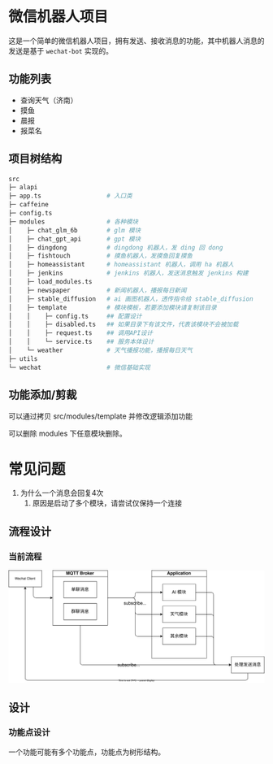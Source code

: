 # 微信机器人项目

这是一个简单的微信机器人项目，拥有发送、接收消息的功能，其中机器人消息的发送是基于 `wechat-bot` 实现的。

## 功能列表

- 查询天气（济南）
- 摸鱼
- 晨报
- 报菜名

## 项目树结构

```bash
src
├─ alapi
├─ app.ts                  # 入口类
├─ caffeine
├─ config.ts
├─ modules                 # 各种模块
│    ├─ chat_glm_6b        # glm 模块
│    ├─ chat_gpt_api       # gpt 模块
│    ├─ dingdong           # dingdong 机器人，发 ding 回 dong
│    ├─ fishtouch          # 摸鱼机器人，发摸鱼回复摸鱼
│    ├─ homeassistant      # homeassistant 机器人，调用 ha 机器人
│    ├─ jenkins            # jenkins 机器人，发送消息触发 jenkins 构建
│    ├─ load_modules.ts
│    ├─ newspaper          # 新闻机器人，播报每日新闻
│    ├─ stable_diffusion   # ai 画图机器人，透传指令给 stable_diffusion
│    ├─ template           # 模块模板，若要添加模块请复制该目录
│    │    ├─ config.ts     ## 配置设计
│    │    ├─ disabled.ts   ## 如果目录下有该文件，代表该模块不会被加载
│    │    ├─ request.ts    ## 调用API设计
│    │    └─ service.ts    ## 服务本体设计
│    └─ weather            # 天气播报功能，播报每日天气
├─ utils
└─ wechat                  # 微信基础实现
```

## 功能添加/剪裁

可以通过拷贝 src/modules/template 并修改逻辑添加功能

可以删除 modules 下任意模块删除。

# 常见问题
1. 为什么一个消息会回复4次
   1. 原因是启动了多个模块，请尝试仅保持一个连接

## 流程设计

### 当前流程

![](./assets/00_流程.drawio.svg)

## 设计

### 功能点设计

一个功能可能有多个功能点，功能点为树形结构。